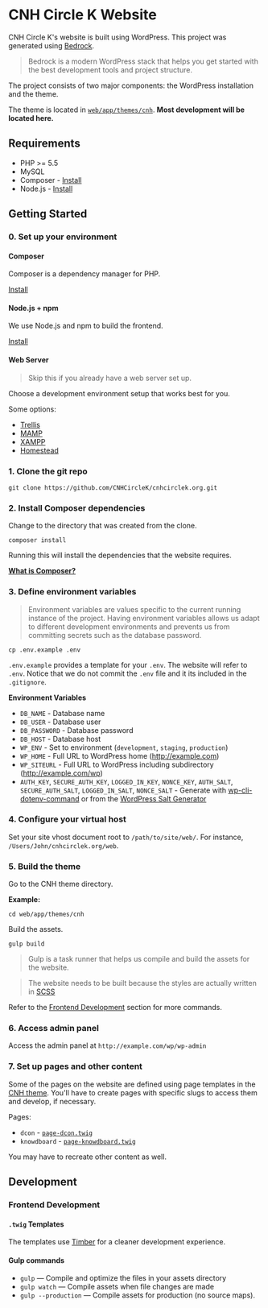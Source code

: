 # CNH Circle K Website
CNH Circle K's website is built using WordPress. This project was generated using [Bedrock](https://roots.io/bedrock/).

> Bedrock is a modern WordPress stack that helps you get started with the best development tools and project structure.

The project consists of two major components: the WordPress installation and the theme.

The theme is located in [`web/app/themes/cnh`](https://github.com/CNHCircleK/cnhcirclek.org/tree/master/web/app/themes/cnh). **Most development will be located here.**

## Requirements

* PHP >= 5.5
* MySQL
* Composer - [Install](https://getcomposer.org/doc/00-intro.md#installation-linux-unix-osx)
* Node.js - [Install](https://nodejs.org/en/)

## Getting Started

### 0. Set up your environment

#### Composer

Composer is a dependency manager for PHP.

[Install](https://getcomposer.org/doc/00-intro.md#installation-linux-unix-osx)

#### Node.js + npm

We use Node.js and npm to build the frontend.

[Install](https://nodejs.org/en/)


#### Web Server
> Skip this if you already have a web server set up.

Choose a development environment setup that works best for you.

Some options:

* [Trellis](https://roots.io/trellis/docs/installing-trellis/)
* [MAMP](https://www.mamp.info)
* [XAMPP](https://www.apachefriends.org/index.html)
* [Homestead](https://laravel.com/docs/5.6/homestead)

### 1. Clone the git repo
```
git clone https://github.com/CNHCircleK/cnhcirclek.org.git
```

### 2. Install Composer dependencies

Change to the directory that was created from the clone.

```
composer install
```

Running this will install the dependencies that the website requires.

[**What is Composer?**](https://getcomposer.org/doc/00-intro.md)

### 3. Define environment variables

> Environment variables are values specific to the current running instance of the project. Having environment variables allows us adapt to different development environments and prevents us from committing secrets such as the database password.

```
cp .env.example .env
```

`.env.example` provides a template for your `.env`. The website will refer to `.env`. Notice that we do not commit the `.env` file and it its included in the `.gitignore`.

**Environment Variables**
  * `DB_NAME` - Database name
  * `DB_USER` - Database user
  * `DB_PASSWORD` - Database password
  * `DB_HOST` - Database host
  * `WP_ENV` - Set to environment (`development`, `staging`, `production`)
  * `WP_HOME` - Full URL to WordPress home (http://example.com)
  * `WP_SITEURL` - Full URL to WordPress including subdirectory (http://example.com/wp)
  * `AUTH_KEY`, `SECURE_AUTH_KEY`, `LOGGED_IN_KEY`, `NONCE_KEY`, `AUTH_SALT`, `SECURE_AUTH_SALT`, `LOGGED_IN_SALT`, `NONCE_SALT` - Generate with [wp-cli-dotenv-command](https://github.com/aaemnnosttv/wp-cli-dotenv-command) or from the [WordPress Salt Generator](https://api.wordpress.org/secret-key/1.1/salt/)

### 4. Configure your virtual host

Set your site vhost document root to `/path/to/site/web/`. For instance, `/Users/John/cnhcirclek.org/web`.

### 5. Build the theme

Go to the CNH theme directory.

**Example:**
```
cd web/app/themes/cnh
```

Build the assets.

```
gulp build
```

> Gulp is a task runner that helps us compile and build the assets for the website.

> The website needs to be built because the styles are actually written in [SCSS](https://sass-lang.com)

Refer to the [Frontend Development](#frontend-development) section for more commands.

### 6. Access admin panel

Access the admin panel at `http://example.com/wp/wp-admin`

### 7. Set up pages and other content

Some of the pages on the website are defined using page templates in the [CNH theme](https://github.com/CNHCircleK/cnhcirclek.org/tree/master/web/app/themes/cnh). You'll have to create pages with specific slugs to access them and develop, if necessary.

Pages:
* `dcon` - [`page-dcon.twig`](https://github.com/CNHCircleK/cnhcirclek.org/tree/master/web/app/themes/cnh/templates/page-dcon.twig)
* `knowdboard` - [`page-knowdboard.twig`](https://github.com/CNHCircleK/cnhcirclek.org/tree/master/web/app/themes/cnh/templates/page-knowdboard.twig)

You may have to recreate other content as well.

## Development

### Frontend Development

#### `.twig` Templates
The templates use [Timber](https://www.upstatement.com/timber/) for a cleaner development experience.

#### Gulp commands

* `gulp` — Compile and optimize the files in your assets directory
* `gulp watch` — Compile assets when file changes are made
* `gulp --production` — Compile assets for production (no source maps).